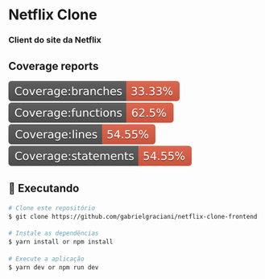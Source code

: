 # Netflix Clone

### Client do site da Netflix

## Coverage reports

![GitHub Logo](/badges/badge-branches.svg)
![GitHub Logo](/badges/badge-functions.svg)
![GitHub Logo](/badges/badge-lines.svg)
![GitHub Logo](/badges/badge-statements.svg)

## :notebook: Executando

```bash
# Clone este repositório
$ git clone https://github.com/gabrielgraciani/netflix-clone-frontend

# Instale as dependências
$ yarn install or npm install

# Execute a aplicação
$ yarn dev or npm run dev
```


